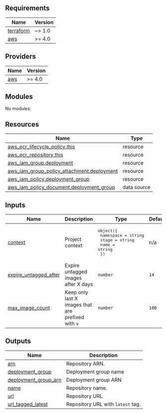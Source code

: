 ## Requirements

| Name | Version |
|------|---------|
| <a name="requirement_terraform"></a> [terraform](#requirement\_terraform) | ~> 1.0 |
| <a name="requirement_aws"></a> [aws](#requirement\_aws) | >= 4.0 |

## Providers

| Name | Version |
|------|---------|
| <a name="provider_aws"></a> [aws](#provider\_aws) | >= 4.0 |

## Modules

No modules.

## Resources

| Name | Type |
|------|------|
| [aws_ecr_lifecycle_policy.this](https://registry.terraform.io/providers/hashicorp/aws/latest/docs/resources/ecr_lifecycle_policy) | resource |
| [aws_ecr_repository.this](https://registry.terraform.io/providers/hashicorp/aws/latest/docs/resources/ecr_repository) | resource |
| [aws_iam_group.deployment](https://registry.terraform.io/providers/hashicorp/aws/latest/docs/resources/iam_group) | resource |
| [aws_iam_group_policy_attachment.deployment](https://registry.terraform.io/providers/hashicorp/aws/latest/docs/resources/iam_group_policy_attachment) | resource |
| [aws_iam_policy.deployment_group](https://registry.terraform.io/providers/hashicorp/aws/latest/docs/resources/iam_policy) | resource |
| [aws_iam_policy_document.deployment_group](https://registry.terraform.io/providers/hashicorp/aws/latest/docs/data-sources/iam_policy_document) | data source |

## Inputs

| Name | Description | Type | Default | Required |
|------|-------------|------|---------|:--------:|
| <a name="input_context"></a> [context](#input\_context) | Project context | <pre>object({<br>    namespace = string<br>    stage     = string<br>    name      = string<br>  })</pre> | n/a | yes |
| <a name="input_expire_untagged_after"></a> [expire\_untagged\_after](#input\_expire\_untagged\_after) | Expire untagged images after X days | `number` | `14` | no |
| <a name="input_max_image_count"></a> [max\_image\_count](#input\_max\_image\_count) | Keep only last X images that are prefixed with `v` | `number` | `100` | no |

## Outputs

| Name | Description |
|------|-------------|
| <a name="output_arn"></a> [arn](#output\_arn) | Repository ARN. |
| <a name="output_deployment_group"></a> [deployment\_group](#output\_deployment\_group) | Deployment group name |
| <a name="output_deployment_group_arn"></a> [deployment\_group\_arn](#output\_deployment\_group\_arn) | Deployment group ARN |
| <a name="output_name"></a> [name](#output\_name) | Repository name. |
| <a name="output_url"></a> [url](#output\_url) | Repository URL |
| <a name="output_url_tagged_latest"></a> [url\_tagged\_latest](#output\_url\_tagged\_latest) | Repository URL with `latest` tag. |
